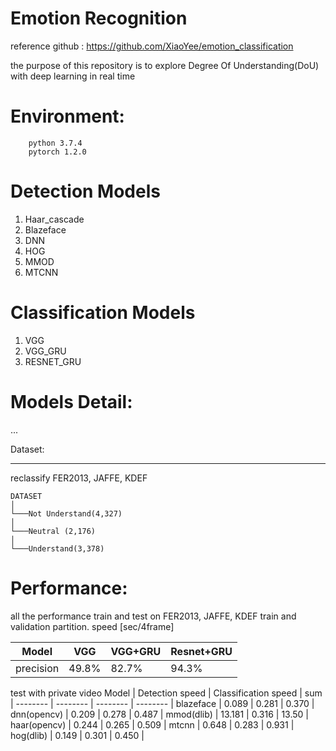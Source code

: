 Emotion Recognition
==== 
reference github : https://github.com/XiaoYee/emotion_classification

the purpose of this repository is to explore Degree Of Understanding(DoU) with deep learning in real time 

Environment:
====
        python 3.7.4
        pytorch 1.2.0


Detection Models
====
1. Haar_cascade
2. Blazeface
3. DNN
4. HOG
5. MMOD
6. MTCNN 


Classification Models
====
1. VGG
2. VGG_GRU
3. RESNET_GRU


Models Detail:
====
...


Dataset:
____

reclassify FER2013, JAFFE, KDEF
```
DATASET
│  
└───Not Understand(4,327)
│   
└───Neutral (2,176)
│   
└───Understand(3,378)

```


Performance:
===
all the performance train and test on FER2013, JAFFE, KDEF train and validation partition. 
speed [sec/4frame]


Model        |VGG             |  VGG+GRU | Resnet+GRU                 | 
--------     | --------       | -------- |  --------                  |
precision    | 49.8%          |   82.7%  |    94.3%                   |


test with private video
Model        |  Detection speed  |  Classification speed  |    sum    | 
--------     | --------       | -------- |  --------                  |
blazeface    | 0.089          |   0.281  |    0.370                   |
dnn(opencv)  | 0.209          |   0.278  |    0.487                   |
mmod(dlib)   | 13.181         |   0.316  |    13.50                   |
haar(opencv) | 0.244          |   0.265  |    0.509                   |
mtcnn        | 0.648          |   0.283  |    0.931                   |
hog(dlib)    | 0.149          |   0.301  |    0.450                   |
